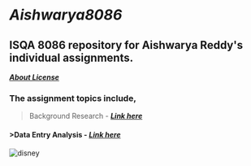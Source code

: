 # **_Aishwarya8086_**
## **ISQA 8086 repository for Aishwarya Reddy's individual assignments.**
[**_About License_**](https://github.com/aishwaryamsd/Aishwarya8086/blob/master/LICENSE)
### **The assignment topics include,**
>Background Research - [**_Link here_**]()
#### >Data Entry Analysis - [**_Link here_**]()
![disney]( https://clip2art.com/images/sadness-clipart-inside-out-9.jpg )
